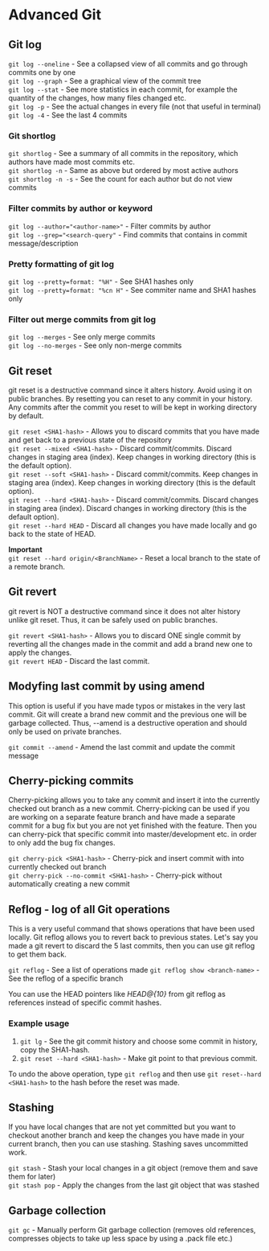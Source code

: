 # Advanced Git

## Git log
`git log --oneline` - See a collapsed view of all commits and go through commits one by one  
`git log --graph` - See a graphical view of the commit tree  
`git log --stat` - See more statistics in each commit, for example the quantity of the changes, how many files changed etc.  
`git log -p` - See the actual changes in every file (not that useful in terminal)  
`git log -4` - See the last 4 commits

### Git shortlog
`git shortlog` - See a summary of all commits in the repository, which authors have made most commits etc.  
`git shortlog -n` - Same as above but ordered by most active authors  
`git shortlog -n -s` - See the count for each author but do not view commits  


### Filter commits by author or keyword
`git log --author="<author-name>"` - Filter commits by author  
`git log --grep="<search-query"` - Find commits that contains <search-query> in commit message/description  

### Pretty formatting of git log
`git log --pretty=format: "%H"` - See SHA1 hashes only  
`git log --pretty=format: "%cn H"` - See commiter name and SHA1 hashes only  

### Filter out merge commits from git log
`git log --merges` - See only merge commits  
`git log --no-merges` - See only non-merge commits  

## Git reset
git reset is a destructive command since it alters history. Avoid using it on public branches. 
By resetting you can reset to any commit in your history. Any commits after the commit you reset to will be kept in working directory by default.

`git reset <SHA1-hash>` - Allows you to discard commits that you have made and get back to a previous state of the repository  
`git reset --mixed <SHA1-hash>` - Discard commit/commits. Discard changes in staging area (index). Keep changes in working directory (this is the default option).  
`git reset --soft <SHA1-hash>` - Discard commit/commits. Keep changes in staging area (index). Keep changes in working directory (this is the default option).  
`git reset --hard <SHA1-hash>` - Discard commit/commits. Discard changes in staging area (index). Discard changes in working directory (this is the default option).  
`git reset --hard HEAD` - Discard all changes you have made locally and go back to the state of HEAD.  

**Important**  
`git reset --hard origin/<BranchName>` - Reset a local branch to the state of a remote branch.

## Git revert
git revert is NOT a destructive command since it does not alter history unlike git reset. Thus, it can be safely used on public branches.

`git revert <SHA1-hash>` - Allows you to discard ONE single commit by reverting all the changes made in the commit and add a brand new one to apply the changes.  
`git revert HEAD` - Discard the last commit.

## Modyfing last commit by using amend
This option is useful if you have made typos or mistakes in the very last commit. Git will create a brand new commit and the previous one will be garbage collected. Thus, --amend is a destructive operation and should only be used on private branches.

`git commit --amend` - Amend the last commit and update the commit message  

## Cherry-picking commits
Cherry-picking allows you to take any commit and insert it into the currently checked out branch as a new commit. Cherry-picking can be used if you are working on a separate feature branch and have made a separate commit for a bug fix but you are not yet finished with the feature. Then you can cherry-pick that specific commit into master/development etc. in order to only add the bug fix changes.

`git cherry-pick <SHA1-hash>` - Cherry-pick and insert commit with <SHA1-hash> into currently checked out branch  
`git cherry-pick --no-commit <SHA1-hash>` - Cherry-pick without automatically creating a new commit

## Reflog - log of all Git operations
This is a very useful command that shows operations that have been used locally. Git reflog allows you to revert back to previous states. Let's say you made a git revert to discard the 5 last commits, then you can use git reflog to get them back.

`git reflog` - See a list of operations made
`git reflog show <branch-name>` - See the reflog of a specific branch

You can use the HEAD pointers like *HEAD@{10}* from git reflog as references instead of specific commit hashes.

### Example usage
1. `git lg` - See the git commit history and choose some commit in history, copy the SHA1-hash.
2. `git reset --hard <SHA1-hash>` - Make git point to that previous commit.

To undo the above operation, type `git reflog` and then use `git reset--hard <SHA1-hash>` to the hash before the reset was made.

## Stashing
If you have local changes that are not yet committed but you want to checkout another branch and keep the changes you have made in your current branch, then you can use stashing. Stashing saves uncommitted work.

`git stash` - Stash your local changes in a git object (remove them and save them for later)  
`git stash pop` - Apply the changes from the last git object that was stashed

## Garbage collection
`git gc` - Manually perform Git garbage collection (removes old references, compresses objects to take up less space by using a .pack file etc.)


